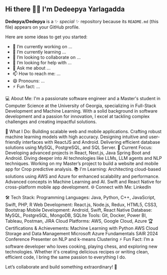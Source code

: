 ## Hi there 👋👋 I'm Dedeepya Yarlagadda

**Dedepya/Dedepya** is a ✨ _special_ ✨ repository because its `README.md` (this file) appears on your GitHub profile.

Here are some ideas to get you started:

- 🔭 I’m currently working on ...
- 🌱 I’m currently learning ...
- 👯 I’m looking to collaborate on ...
- 🤔 I’m looking for help with ...
- 💬 Ask me about ...
- 📫 How to reach me: ...
- 😄 Pronouns: ...
- ⚡ Fun fact: ...


💻 About Me:
I'm a passionate software engineer and a Master's student in Computer Science at the University of Georgia, specializing in Full-Stack Development and Machine Learning. With a solid background in software development and a passion for innovation, I excel at tackling complex challenges and creating impactful solutions.

🌟 What I Do:
Building scalable web and mobile applications.
Crafting robust machine learning models with high accuracy.
Designing intuitive and user-friendly interfaces with ReactJS and Android.
Delivering efficient database solutions using MySQL, PostgreSQL, and SQL Server.
🚀 Current Focus:
Developing advanced projects in React, Next.js, Java Spring Boot and Android.
Diving deeper into AI technologies like LLMs, LLM agents and NLP techniques.
Working on my Master’s project to build a website and mobile app for Crop predictive analysis.
📚 I'm Learning:
Architecting cloud-based solutions using AWS and Azure for enhanced scalability and performance.
Advanced concepts in Machine Learning and AI.
Swift and React Native for cross-platform mobile app development.
🌐 Connect with Me:
LinkedIn

🛠️ Tech Stack:
Programming Languages: Java, Python, C++, JavaScript, Swift, PHP, R
Web Development: React.js, Node.js, Redux, HTML5, CSS3, Bootstrap
Mobile Development: Android, Swift, React Native
Database: MySQL, PostgreSQL, MongoDB, SQLite
Tools: Git, Docker, Power BI, Tableau, Postman, JIRA
Cloud Platforms: AWS, Google Cloud, Azure
🏆 Certifications & Achievements:
Machine Learning with Python
AWS Cloud Storage and Data Management
Microsoft Azure Fundamentals
SAIR 2024 Conference Presenter on NLP and k-means Clustering
⚡ Fun Fact:
I’m a software developer who loves cooking, playing chess, and exploring new technologies. Whether it's creating delicious recipes or writing clean, efficient code, I bring the same passion to everything I do.

Let’s collaborate and build something extraordinary! 🚀
